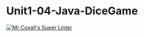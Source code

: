 # Unit1-04-Java-DiceGame
[![Mr Coxall's Super Linter](https://github.com/ICS4U-Programming-RemyS/Unit1-04-Java-DiceGame/workflows/Mr%20Coxall's%20Super%20Linter/badge.svg)](https://github.com/ICS4U-Programming-RemyS/Unit1-04-Java-DiceGame/actions/)
